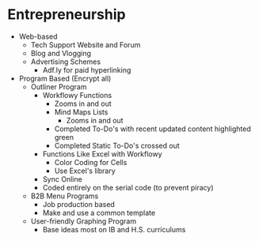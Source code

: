 # Entrepreneurship

- Web-based
	- Tech Support Website and Forum
	- Blog and Vlogging
	- Advertising Schemes
		- Adf.ly for paid hyperlinking
- Program Based (Encrypt all)
	- Outliner Program
		- Workflowy Functions
			- Zooms in and out
			- Mind Maps Lists
				- Zooms in and out
			- Completed To-Do's with recent updated content highlighted green
			- Completed Static To-Do's crossed out
		- Functions Like Excel with Workflowy
			- Color Coding for Cells
			- Use Excel's library
		- Sync Online
		- Coded entirely on the serial code (to prevent piracy)
	- B2B Menu Programs
		- Job production based
		- Make and use a common template
	- User-friendly Graphing Program
		- Base ideas most on IB and H.S. curriculums
